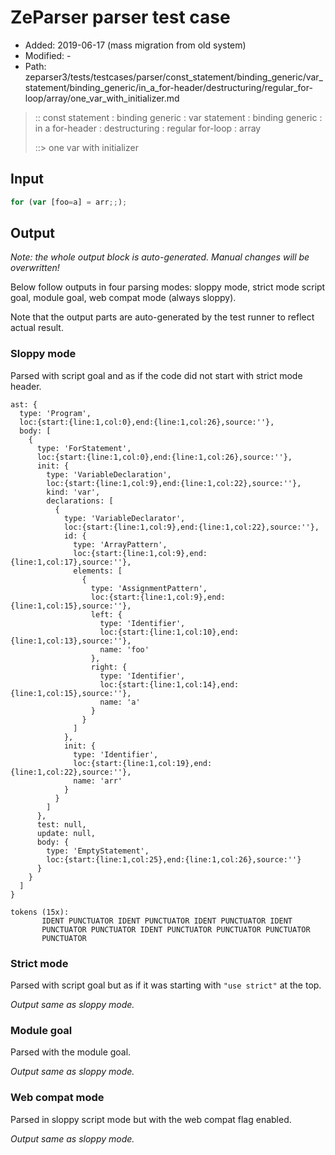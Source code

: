 # ZeParser parser test case

- Added: 2019-06-17 (mass migration from old system)
- Modified: -
- Path: zeparser3/tests/testcases/parser/const_statement/binding_generic/var_statement/binding_generic/in_a_for-header/destructuring/regular_for-loop/array/one_var_with_initializer.md

> :: const statement : binding generic : var statement : binding generic : in a for-header : destructuring : regular for-loop : array
>
> ::> one var with initializer

## Input

`````js
for (var [foo=a] = arr;;);
`````

## Output

_Note: the whole output block is auto-generated. Manual changes will be overwritten!_

Below follow outputs in four parsing modes: sloppy mode, strict mode script goal, module goal, web compat mode (always sloppy).

Note that the output parts are auto-generated by the test runner to reflect actual result.

### Sloppy mode

Parsed with script goal and as if the code did not start with strict mode header.

`````
ast: {
  type: 'Program',
  loc:{start:{line:1,col:0},end:{line:1,col:26},source:''},
  body: [
    {
      type: 'ForStatement',
      loc:{start:{line:1,col:0},end:{line:1,col:26},source:''},
      init: {
        type: 'VariableDeclaration',
        loc:{start:{line:1,col:9},end:{line:1,col:22},source:''},
        kind: 'var',
        declarations: [
          {
            type: 'VariableDeclarator',
            loc:{start:{line:1,col:9},end:{line:1,col:22},source:''},
            id: {
              type: 'ArrayPattern',
              loc:{start:{line:1,col:9},end:{line:1,col:17},source:''},
              elements: [
                {
                  type: 'AssignmentPattern',
                  loc:{start:{line:1,col:9},end:{line:1,col:15},source:''},
                  left: {
                    type: 'Identifier',
                    loc:{start:{line:1,col:10},end:{line:1,col:13},source:''},
                    name: 'foo'
                  },
                  right: {
                    type: 'Identifier',
                    loc:{start:{line:1,col:14},end:{line:1,col:15},source:''},
                    name: 'a'
                  }
                }
              ]
            },
            init: {
              type: 'Identifier',
              loc:{start:{line:1,col:19},end:{line:1,col:22},source:''},
              name: 'arr'
            }
          }
        ]
      },
      test: null,
      update: null,
      body: {
        type: 'EmptyStatement',
        loc:{start:{line:1,col:25},end:{line:1,col:26},source:''}
      }
    }
  ]
}

tokens (15x):
       IDENT PUNCTUATOR IDENT PUNCTUATOR IDENT PUNCTUATOR IDENT
       PUNCTUATOR PUNCTUATOR IDENT PUNCTUATOR PUNCTUATOR PUNCTUATOR
       PUNCTUATOR
`````

### Strict mode

Parsed with script goal but as if it was starting with `"use strict"` at the top.

_Output same as sloppy mode._

### Module goal

Parsed with the module goal.

_Output same as sloppy mode._

### Web compat mode

Parsed in sloppy script mode but with the web compat flag enabled.

_Output same as sloppy mode._

